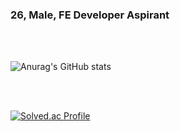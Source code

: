### 26, Male, FE Developer Aspirant


<br/>
<br/>


![Anurag's GitHub stats](https://github-readme-stats.vercel.app/api?username=Jaehyeok65&show_icons=true&theme=default)

<br/>
<br/>

[![Solved.ac Profile](http://mazassumnida.wtf/api/v2/generate_badge?boj=asfg15)](https://solved.ac/asfg15/)

<!--
**Jaehyeok65/Jaehyeok65** is a ✨ _special_ ✨ repository because its `README.md` (this file) appears on your GitHub profile.

Here are some ideas to get you started:

- 🔭 I’m currently working on ...
- 🌱 I’m currently learning ...
- 👯 I’m looking to collaborate on ...
- 🤔 I’m looking for help with ...
- 💬 Ask me about ...
- 📫 How to reach me: ...
- 😄 Pronouns: ...
- ⚡ Fun fact: ...
-->

